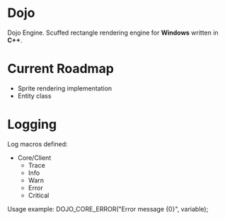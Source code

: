# Dojo
Dojo Engine. Scuffed rectangle rendering engine for **Windows** written in **C++**.

# Current Roadmap

- Sprite rendering implementation
- Entity class

# Logging

Log macros defined:

- Core/Client
  - Trace
  - Info
  - Warn
  - Error
  - Critical

Usage example: DOJO_CORE_ERROR("Error message {0}", variable);